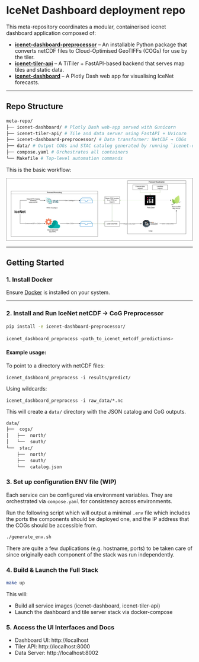 # IceNet Dashboard deployment repo

This meta-repository coordinates a modular, containerised icenet dashboard application composed of:

- **[icenet-dashboard-preprocessor](https://github.com/icenet-ai/icenet-dashboard-preprocessor)** – An installable Python package that converts netCDF files to Cloud-Optimised GeoTIFFs (COGs) for use by the tiler.
- **[icenet-tiler-api](https://github.com/icenet-ai/icenet-tiler-api)** – A TiTiler + FastAPI-based backend that serves map tiles and static data.
- **[icenet-dashboard](https://github.com/icenet-ai/icenet-dashboard)** – A Plotly Dash web app for visualising IceNet forecasts.

---

## Repo Structure

```bash
meta-repo/
├── icenet-dashboard/ # Plotly Dash web-app served with Gunicorn
├── icenet-tiler-api/ # Tile and data server using FastAPI + Uvicorn
├── icenet-dashboard-preprocessor/ # Data transformer: NetCDF → COGs
├── data/ # Output COGs and STAC catalog generated by running `icenet-dashboard-preprocessor` on IceNet prediction netCDF files
├── compose.yaml # Orchestrates all containers
└── Makefile # Top-level automation commands
```

This is the basic workflow:

![Architecture diagram](docs/images/dashboard-dash-leaflet-schematic-light.jpg "Architecture Diagram")

---

## Getting Started

### 1. Install Docker

Ensure [Docker](https://docs.docker.com/get-docker/) is installed on your system.

---

### 2. Install and Run IceNet netCDF -> CoG Preprocessor

```bash
pip install -e icenet-dashboard-preprocessor/

icenet_dashboard_preprocess <path_to_icenet_netcdf_predictions>
```

#### Example usage:

To point to a directory with netCDF files:

`icenet_dashboard_preprocess -i results/predict/`

Using wildcards:

`icenet_dashboard_preprocess -i raw_data/*.nc`

This will create a `data/` directory with the JSON catalog and CoG outputs.

```bash
data/
├──  cogs/
│   ├──  north/
│   └──  south/
└──  stac/
    ├──  north/
    ├──  south/
    └──  catalog.json
```

### 3. Set up configuration ENV file (WIP)

Each service can be configured via environment variables. They
are orchestrated via `compose.yaml` for consistency across
environments.

Run the following script which will output a minimal `.env` file which
includes the ports the components should be deployed one, and the IP
address that the COGs should be accessible from.

```bash
./generate_env.sh
```

There are quite a few duplications (e.g. hostname, ports) to be taken care of since originally each
component of the stack was run independently.

### 4. Build & Launch the Full Stack

```bash
make up
```

This will:

* Build all service images (icenet-dashboard, icenet-tiler-api)
* Launch the dashboard and tile server stack via docker-compose

### 5. Access the UI Interfaces and Docs

* Dashboard UI: http://localhost
* Tiler API: http://localhost:8000
* Data Server: http://localhost:8002

